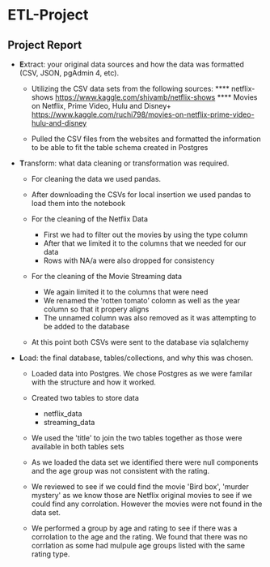 # ETL-Project

## Project Report

* **E**xtract: your original data sources and how the data was formatted (CSV, JSON, pgAdmin 4, etc).

    * Utilizing the CSV data sets from the following sources:
        **** netflix-shows https://www.kaggle.com/shivamb/netflix-shows
        **** Movies on Netflix, Prime Video, Hulu and Disney+ https://www.kaggle.com/ruchi798/movies-on-netflix-prime-video-hulu-and-disney
    
    * Pulled the CSV files from the websites and formatted the information to be able to fit the table schema created in Postgres


* **T**ransform: what data cleaning or transformation was required.
    * For cleaning the data we used pandas.
    * After downloading the CSVs for local insertion we used pandas to load them into the notebook

    * For the cleaning of the Netflix Data
        * First we had to filter out the movies by using the type column
        * After that we limited it to the columns that we needed for our data
        * Rows with NA/a were also dropped for consistency

    * For the cleaning of the Movie Streaming data
        * We again limited it to the columns that were need 
        * We renamed the 'rotten tomato' colomn as well as the year column so that it propery aligns
        * The unnamed column was also removed as it was attempting to be added to the database
    * At this point both CSVs were sent to the database via sqlalchemy

* **L**oad: the final database, tables/collections, and why this was chosen.
    
    * Loaded data into Postgres.  We chose Postgres as we were familar with the structure and how it worked.
    
    * Created two tables to store data
        * netflix_data
        * streaming_data
    * We used the 'title' to join the two tables together as those were available in both tables sets

    * As we loaded the data set we identified there were null components and the age group was not consistent with the rating.

    * We reviewed to see if we could find the movie 'Bird box', 'murder mystery' as we know those are Netflix original movies to see if we could find any corrolation.  However the movies were not found in the data set.

    * We performed a group by age and rating to see if there was a corrolation to the age and the rating.  We found that there was no corrlation as some had mulpule age groups listed with the same rating type.


